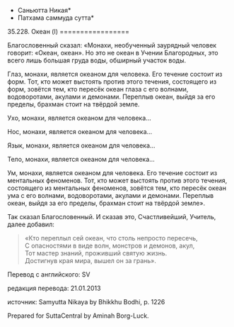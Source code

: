 * Саньютта Никая*
* Патхама саммуда сутта*

35\.228\. Океан \(I\)
\=\=\=\=\=\=\=\=\=\=\=\=\=\=\=\=\=

Благословенный сказал: «Монахи, необученный заурядный человек говорит: «Океан, океан»\. Но это не океан в Учении Благородных, это всего лишь большая груда воды, обширный участок воды\.

Глаз, монахи, является океаном для человека\. Его течение состоит из форм\. Тот, кто может выстоять против этого течения, состоящего из форм, зовётся тем, кто пересёк океан глаза с его волнами, водоворотами, акулами и демонами\. Переплыв океан, выйдя за его пределы, брахман стоит на твёрдой земле\.

Ухо, монахи, является океаном для человека…

Нос, монахи, является океаном для человека…

Язык, монахи, является океаном для человека…

Тело, монахи, является океаном для человека…

Ум, монахи, является океаном для человека\. Его течение состоит из ментальных феноменов\. Тот, кто может выстоять против этого течения, состоящего из ментальных феноменов, зовётся тем, кто пересёк океан ума с его волнами, водоворотами, акулами и демонами\. Переплыв океан, выйдя за его пределы, брахман стоит на твёрдой земле»\.

Так сказал Благословенный\. И сказав это, Счастливейший, Учитель, далее добавил:

> «Кто переплыл сей океан, что столь непросто пересечь,  
> С опасностями в виде волн, монстров и демонов, акул,  
> Тот мастер знаний, проживший святую жизнь\.  
> Достигнув края мира, вышел он за грань»\.

Перевод с английского: SV

редакция перевода: 21\.01\.2013

источник: Samyutta Nikaya by Bhikkhu Bodhi, p\. 1226

Prepared for SuttaCentral by Aminah Borg\-Luck\.